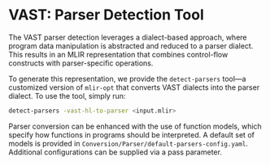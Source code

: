 # VAST: Parser Detection Tool

The VAST parser detection leverages a dialect-based approach, where program data manipulation is abstracted and reduced to a parser dialect. This results in an MLIR representation that combines control-flow constructs with parser-specific operations.

To generate this representation, we provide the `detect-parsers` tool—a customized version of `mlir-opt` that converts VAST dialects into the parser dialect.
To use the tool, simply run:
```bash
detect-parsers -vast-hl-to-parser <input.mlir>
```

Parser conversion can be enhanced with the use of function models, which specify how functions in programs should be interpreted. A default set of models is provided in `Conversion/Parser/default-parsers-config.yaml`. Additional configurations can be supplied via a pass parameter.
